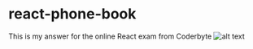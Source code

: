 # react-phone-book <br/> 
This is my answer for the online React exam from Coderbyte
![alt text](https://github.com/[username]/[reponame]/blob/[branch]/image.jpg?raw=true)
